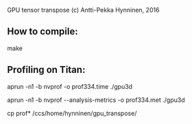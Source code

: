 GPU tensor transpose
(c) Antti-Pekka Hynninen, 2016

How to compile:
----------------
make

Profiling on Titan:
--------------------
aprun -n1 -b nvprof -o prof334.time ./gpu3d

aprun -n1 -b nvprof --analysis-metrics -o prof334.met ./gpu3d

cp prof* /ccs/home/hynninen/gpu_transpose/

